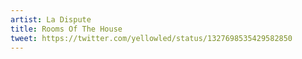 ```yaml
---
artist: La Dispute
title: Rooms Of The House
tweet: https://twitter.com/yellowled/status/1327698535429582850
---
```

